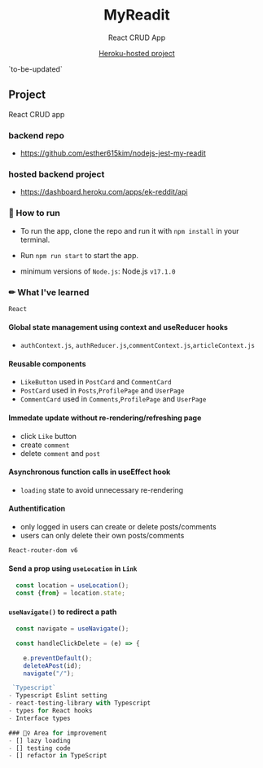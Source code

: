 
<h1 align="center"> MyReadit</h1><p align="center">
<div align="center">
<p align="center">React CRUD App </p>
<p align="center"><a href="">Heroku-hosted project</a></p>
</div>
`to-be-updated`

## Project
React CRUD app
### backend repo
-  https://github.com/esther615kim/nodejs-jest-my-readit

### hosted backend project 
- https://dashboard.heroku.com/apps/ek-reddit/api

### 📣 How to run

- To run the app, clone the repo and run it with `npm install` in your terminal.

- Run `npm run start` to start the app.

- minimum versions of `Node.js`: Node.js `v17.1.0`

### ✏ What I've learned

  `React`
  #### Global state management using context and useReducer hooks
- `authContext.js`, `authReducer.js`,`commentContext.js`,`articleContext.js`
#### Reusable components
- `LikeButton` used in `PostCard` and `CommentCard`
- `PostCard` used in `Posts`,`ProfilePage` and `UserPage`
- `CommentCard` used in  `Comments`,`ProfilePage` and `UserPage`
#### Immedate update without re-rendering/refreshing page
- click `Like` button
- create `comment`
- delete `comment` and `post`
#### Asynchronous function calls in useEffect hook
- `loading` state to avoid unnecessary re-rendering
#### Authentification
- only logged in users can create or delete posts/comments
- users can only delete their own posts/comments

`React-router-dom v6`
#### Send a prop using `useLocation` in `Link`
```js
  const location = useLocation();
  const {from} = location.state;
```
#### `useNavigate()` to redirect a path
```js
  const navigate = useNavigate();

  const handleClickDelete = (e) => {

    e.preventDefault();
    deleteAPost(id);
    navigate("/");

 `Typescript`
- Typescript Eslint setting
- react-testing-library with Typescript
- types for React hooks
- Interface types

### 🕵️‍♀️ Area for improvement
- [] lazy loading
- [] testing code
- [] refactor in TypeScript

